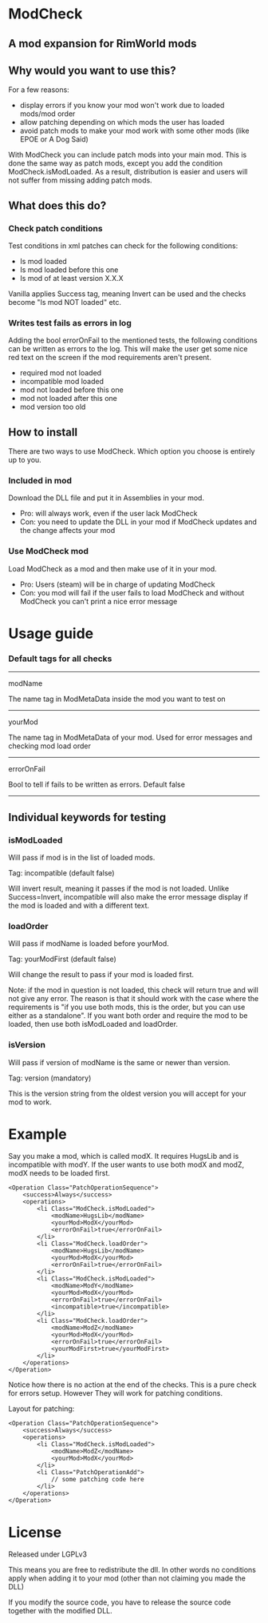 # ModCheck
## A mod expansion for RimWorld mods

## Why would you want to use this?
For a few reasons:

- display errors if you know your mod won't work due to loaded mods/mod order
- allow patching depending on which mods the user has loaded
- avoid patch mods to make your mod work with some other mods (like EPOE or A Dog Said)

With ModCheck you can include patch mods into your main mod. This is done the same way as patch mods, except you add the condition ModCheck.isModLoaded. As a result, distribution is easier and users will not suffer from missing adding patch mods.


## What does this do?

### Check patch conditions
Test conditions in xml patches can check for the following conditions:
- Is mod loaded
- Is mod loaded before this one
- Is mod of at least version X.X.X

Vanilla applies Success tag, meaning Invert can be used and the checks become "Is mod NOT loaded" etc.

### Writes test fails as errors in log
Adding the bool errorOnFail to the mentioned tests, the following conditions can be written as errors to the log. This will make the user get some nice red text on the screen if the mod requirements aren't present.
- required mod not loaded
- incompatible mod loaded
- mod not loaded before this one
- mod not loaded after this one
- mod version too old

## How to install
There are two ways to use ModCheck. Which option you choose is entirely up to you.

### Included in mod
Download the DLL file and put it in Assemblies in your mod.

- Pro: will always work, even if the user lack ModCheck
- Con: you need to update the DLL in your mod if ModCheck updates and the change affects your mod

### Use ModCheck mod
Load ModCheck as a mod and then make use of it in your mod.

- Pro: Users (steam) will be in charge of updating ModCheck
- Con: you mod will fail if the user fails to load ModCheck and without ModCheck you can't print a nice error message

# Usage guide
### Default tags for all checks
***
modName 

The name tag in ModMetaData inside the mod you want to test on
***
yourMod 

The name tag in ModMetaData of your mod. Used for error messages and checking mod load order
***
errorOnFail 

Bool to tell if fails to be written as errors. Default false
***
## Individual keywords for testing
### isModLoaded
Will pass if mod is in the list of loaded mods.

Tag: incompatible (default false)

Will invert result, meaning it passes if the mod is not loaded. Unlike Success=Invert, incompatible will also make the error message display if the mod is loaded and with a different text.

### loadOrder
Will pass if modName is loaded before yourMod.

Tag: yourModFirst (default false)

Will change the result to pass if your mod is loaded first.

Note: if the mod in question is not loaded, this check will return true and will not give any error. The reason is that it should work with the case where the requirements is "if you use both mods, this is the order, but you can use either as a standalone". If you want both order and require the mod to be loaded, then use both isModLoaded and loadOrder.

### isVersion
Will pass if version of modName is the same or newer than version.

Tag: version (mandatory)

This is the version string from the oldest version you will accept for your mod to work.

# Example
Say you make a mod, which is called modX. It requires HugsLib and is incompatible with modY. If the user wants to use both modX and modZ, modX needs to be loaded first.

	<Operation Class="PatchOperationSequence">
		<success>Always</success>
		<operations>
			<li Class="ModCheck.isModLoaded">
				<modName>HugsLib</modName>
				<yourMod>ModX</yourMod>
				<errorOnFail>true</errorOnFail>
			</li>
			<li Class="ModCheck.loadOrder">
				<modName>HugsLib</modName>
				<yourMod>ModX</yourMod>
				<errorOnFail>true</errorOnFail>
			</li>
			<li Class="ModCheck.isModLoaded">
				<modName>ModY</modName>
				<yourMod>ModX</yourMod>
				<errorOnFail>true</errorOnFail>
				<incompatible>true</incompatible>
			</li>
			<li Class="ModCheck.loadOrder">
				<modName>ModZ</modName>
				<yourMod>ModX</yourMod>
				<errorOnFail>true</errorOnFail>
				<yourModFirst>true</yourModFirst>
			</li>
		</operations>
	</Operation>

Notice how there is no action at the end of the checks. This is a pure check for errors setup. However They will work for patching conditions.

Layout for patching:

	<Operation Class="PatchOperationSequence">
		<success>Always</success>
		<operations>
			<li Class="ModCheck.isModLoaded">
				<modName>ModZ</modName>
				<yourMod>ModX</yourMod>
			</li>
			<li Class="PatchOperationAdd">
				// some patching code here
			</li>
		</operations>
	</Operation>

# License
Released under LGPLv3

This means you are free to redistribute the dll. In other words no conditions apply when adding it to your mod (other than not claiming you made the DLL)

If you modify the source code, you have to release the source code together with the modified DLL.
